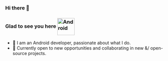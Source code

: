 ### Hi there 👋


### Glad to see you here <img align="center" alt="Android" width="55" src="https://media.giphy.com/media/Y4bzv6DYbYzy8jDnoW/giphy.gif"/>

- 🔭 I am an Android developer, passionate about what I do. 
- 🌱 Currently open to new opportunities and collaborating in new &/ open-source projects.
